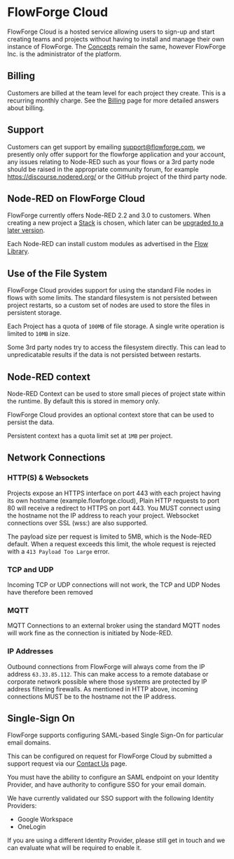 # FlowForge Cloud

FlowForge Cloud is a hosted service allowing users to sign-up and start creating teams and projects without having to install and manage their own instance of FlowForge.
The [Concepts](../user/concepts.md) remain the same, however FlowForge Inc. is the administrator of the platform.

## Billing

Customers are billed at the team level for each project they create. This is a recurring monthly charge.
See the [Billing](./billing.md) page for more detailed answers about billing.

## Support

Customers can get support by emailing support@flowforge.com, we presently only offer support for the flowforge application and your account, any issues relating to Node-RED such as your flows or a 3rd party node should be raised in the appropriate community forum, for example https://discourse.nodered.org/ or the GitHub project of the third party node.

## Node-RED on FlowForge Cloud

FlowForge currently offers Node-RED 2.2 and 3.0 to customers. When creating a
new project a [Stack](../user/concepts.md#project-stack) is chosen, which later
can be [upgraded to a later version](../user/changestack.md).

Each Node-RED can install custom modules as advertised in the [Flow Library](https://flows.nodered.org).

## Use of the File System

FlowForge Cloud provides support for using the standard File nodes in flows with
some limits. The standard filesystem is not persisted between project restarts,
so a custom set of nodes are used to store the files in persistent storage.

Each Project has a quota of `100MB` of file storage. A single write operation is
limited to `10MB` in size.

Some 3rd party nodes try to access the filesystem directly. This can lead to
unpredicatable results if the data is not persisted between restarts.

## Node-RED context

Node-RED Context can be used to store small pieces of project state within the
runtime. By default this is stored in memory only.

FlowForge Cloud provides an optional context store that can be used to persist
the data.

Persistent context has a quota limit set at `1MB` per project.

## Network Connections

### HTTP(S) & Websockets

Projects expose an HTTPS interface on port 443 with each project having its own hostname (example.flowforge.cloud), Plain HTTP requests to port 80 will receive a redirect to HTTPS on port 443.
You MUST connect using the hostname not the IP address to reach your project.
Websocket connections over SSL (wss:) are also supported.

The payload size per request is limited to 5MB, which is the Node-RED default.
When a request exceeds this limit, the whole request is rejected with a `413 Payload Too Large` error.

### TCP and UDP

Incoming TCP or UDP connections will not work, the TCP and UDP Nodes have therefore been removed

### MQTT
MQTT Connections to an external broker using the standard MQTT nodes will work fine as the connection is initiated by Node-RED.

### IP Addresses
Outbound connections from FlowForge will always come from the IP address `63.33.85.112`. 
This can make access to a remote database or corporate network possible where those systems are protected by IP address filtering firewalls. As mentioned in HTTP above, incoming connections MUST be to the hostname not the IP address.

## Single-Sign On

FlowForge supports configuring SAML-based Single Sign-On for particular email domains.

This can be configured on request for FlowForge Cloud by submitted a support request
via our [Contact Us](https://flowforge.com/contact-us/) page.

You must have the ability to configure an SAML endpoint on your Identity Provider,
and have authority to configure SSO for your email domain.

We have currently validated our SSO support with the following Identity Providers:

 - Google Workspace
 - OneLogin

If you are using a different Identity Provider, please still get in touch and we
can evaluate what will be required to enable it.
